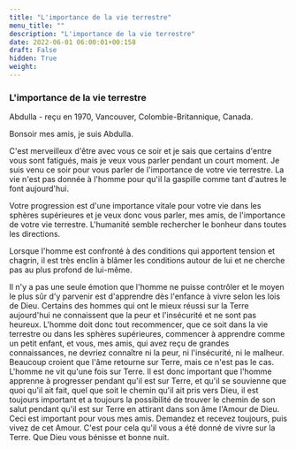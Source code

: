 ```yaml
---
title: "L'importance de la vie terrestre"
menu_title: ""
description: "L'importance de la vie terrestre"
date: 2022-06-01 06:00:01+00:158
draft: False
hidden: True
weight:
---
```

### L'importance de la vie terrestre

Abdulla - reçu en 1970, Vancouver, Colombie-Britannique, Canada.

Bonsoir mes amis, je suis Abdulla.

C'est merveilleux d'être avec vous ce soir et je sais que certains d'entre vous sont fatigués, mais je veux vous parler pendant un court moment. Je suis venu ce soir pour vous parler de l'importance de votre vie terrestre. La vie n'est pas donnée à l'homme pour qu'il la gaspille comme tant d'autres le font aujourd'hui.

Votre progression est d'une importance vitale pour votre vie dans les sphères supérieures et je veux donc vous parler, mes amis, de l'importance de votre vie terrestre. L'humanité semble rechercher le bonheur dans toutes les directions.

Lorsque l'homme est confronté à des conditions qui apportent tension et chagrin, il est très enclin à blâmer les conditions autour de lui et ne cherche pas au plus profond de lui-même.

Il n'y a pas une seule émotion que l'homme ne puisse contrôler et le moyen le plus sûr d'y parvenir est d'apprendre dès l'enfance à vivre selon les lois de Dieu. Certains des hommes qui ont le mieux réussi sur la Terre aujourd'hui ne connaissent que la peur et l'insécurité et ne sont pas heureux. L'homme doit donc tout recommencer, que ce soit dans la vie terrestre ou dans les sphères supérieures, commencer à apprendre comme un petit enfant, et vous, mes amis, qui avez reçu de grandes connaissances, ne devriez connaître ni la peur, ni l'insécurité, ni le malheur. Beaucoup croient que l'âme retourne sur Terre, mais ce n'est pas le cas. L'homme ne vit qu'une fois sur Terre. Il est donc important que l'homme apprenne à progresser pendant qu'il est sur Terre, et qu'il se souvienne que quoi qu'il ait fait, quel que soit le chemin qu'il ait pris vers Dieu, il est toujours important et a toujours la possibilité de trouver le chemin de son salut pendant qu'il est sur Terre en attirant dans son âme l'Amour de Dieu. Ceci est important pour vous mes amis. Demandez et recevez toujours, puis vivez de cet Amour. C'est pour cela qu'il vous a été donné de vivre sur la Terre. Que Dieu vous bénisse et bonne nuit.
